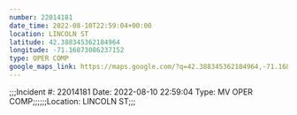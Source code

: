 ```yaml
---
number: 22014181
date_time: 2022-08-10T22:59:04+00:00
location: LINCOLN ST
latitude: 42.388345362184964
longitude: -71.16873086237152
type: OPER COMP
google_maps_link: https://maps.google.com/?q=42.388345362184964,-71.16873086237152
---
```


;;;Incident #: 22014181   Date: 2022-08-10 22:59:04    Type: MV OPER COMP;;;;;;Location: LINCOLN ST;;;
